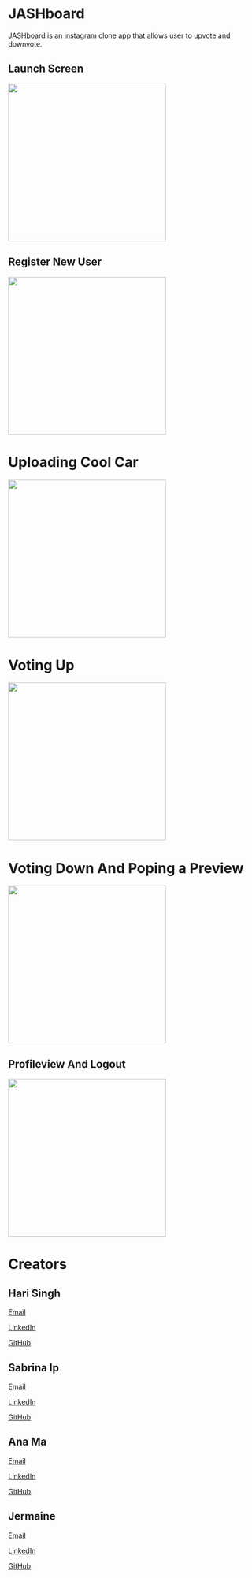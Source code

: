 # JASHboard

JASHboard is an instagram clone app that allows user to upvote and downvote.

## Launch Screen

<img src="https://github.com/C4Q/JASHboard/blob/feature-AM-CategoryManager/Media/Launch%20Screen.gif" width="320" />

## Register New User

<img src="https://github.com/C4Q/JASHboard/blob/feature-AM-CategoryManager/Media/Register%20New%20User%202.gif" width="320" />

# Uploading Cool Car

<img src="https://github.com/C4Q/JASHboard/blob/feature-AM-CategoryManager/Media/Uploading%20Cool%20Car.gif" width="320" />

# Voting Up

<img src="https://github.com/C4Q/JASHboard/blob/feature-AM-CategoryManager/Media/Voting%20Up.gif" width="320" />

# Voting Down And Poping a Preview

<img src="https://github.com/C4Q/JASHboard/blob/feature-AM-CategoryManager/Media/Voting%20Down%20And%20Poping%20A%20Preview.gif" width="320" />

## Profileview And Logout

<img src="https://github.com/C4Q/JASHboard/blob/feature-AM-CategoryManager/Media/Profileview%20And%20Logout.gif" width="320" />

# Creators

## Hari Singh

[Email](singh.harichandan@gmail.com)

[LinkedIn](https://www.linkedin.com/in/singhhari)

[GitHub](https://github.com/singhhari)

## Sabrina Ip

[Email](kkip90@gmail.com)

[LinkedIn](https://www.linkedin.com/in/sabrina-ip-b2a92114/)

[GitHub](https://github.com/sabrinaip)

## Ana Ma

[Email](anama118118@gmail.com)

[LinkedIn](https://www.linkedin.com/in/anama118118/)

[GitHub](https://github.com/anama118118)

## Jermaine

[Email](jerjunkel@gmail.com)

[LinkedIn](https://www.linkedin.com/in/jermaine-kelly/)

[GitHub](https://github.com/jerjunkel)
